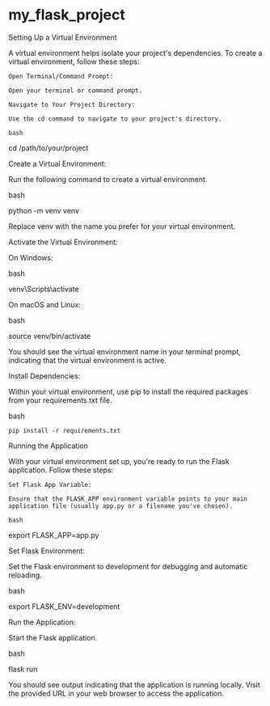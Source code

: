 # my_flask_project
Setting Up a Virtual Environment

A virtual environment helps isolate your project's dependencies. To create a virtual environment, follow these steps:

    Open Terminal/Command Prompt:

    Open your terminal or command prompt.

    Navigate to Your Project Directory:

    Use the cd command to navigate to your project's directory.

    bash

cd /path/to/your/project

Create a Virtual Environment:

Run the following command to create a virtual environment.

bash

python -m venv venv

Replace venv with the name you prefer for your virtual environment.

Activate the Virtual Environment:

On Windows:

bash

venv\Scripts\activate

On macOS and Linux:

bash

source venv/bin/activate

You should see the virtual environment name in your terminal prompt, indicating that the virtual environment is active.

Install Dependencies:

Within your virtual environment, use pip to install the required packages from your requirements.txt file.

bash

    pip install -r requirements.txt

Running the Application

With your virtual environment set up, you're ready to run the Flask application. Follow these steps:

    Set Flask App Variable:

    Ensure that the FLASK_APP environment variable points to your main application file (usually app.py or a filename you've chosen).

    bash

export FLASK_APP=app.py

Set Flask Environment:

Set the Flask environment to development for debugging and automatic reloading.

bash

export FLASK_ENV=development

Run the Application:

Start the Flask application.

bash

flask run

You should see output indicating that the application is running locally. Visit the provided URL in your web browser to access the application.
